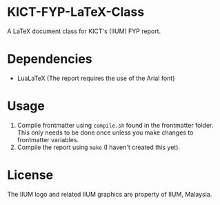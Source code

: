 # KICT-FYP-LaTeX-Class

A LaTeX document class for KICT's (IIUM) FYP report.

# Dependencies

- LuaLaTeX (The report requires the use of the Arial font)

# Usage

1. Compile frontmatter using `compile.sh` found in the frontmatter folder. This only needs to be done once unless you make changes to frontmatter variables.
2. Compile the report using `make` (I haven't created this yet).

# License

The IIUM logo and related IIUM graphics are property of IIUM, Malaysia.